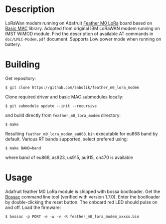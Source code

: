 # Description
LoRaWan modem running on Adafruit [Feather M0 LoRa](https://www.adafruit.com/product/3178) board based on [Basic MAC](https://github.com/lorabasics/basicmac) library. Adopted from original IBM LoRaWAN modem running on IMST WiMOD module. Find the description of available AT commands in `doc/LMiC-Modem.pdf` document. Supports Low power mode when running on battery.
# Building
Get repository:
```
$ git clone https://github.com/Sabolik/feather_m0_lora_modem
```
Clone required driver and basic MAC submodules locally:
```
$ git submodule update --init --recursive
```
and build directly from `feather_m0_lora_modem` directory:
```
$ make
```
Resulting `feather_m0_lora_modem_eu868.bin` executable for eu868 band by default.
Various RF bands supported, select prefered using:
```
$ make BAND=band
```
where band of eu868, as923, us915, au915, cn470 is available
# Usage
Adafruit feather M0 LoRa module is shipped with bossa bootloader. Get the [Bossac](https://github.com/shumatech/BOSSA/releases/tag/1.7.0) command line tool (verified with version 1.7.0). Enter the bootloader by double-clicking the reset button. The onboard red LED should pulse on and off. Load the firmware:
```
$ bossac -p PORT -e -w -v -R feather_m0_lora_modem_xxxxx.bin
```
